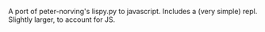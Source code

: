 A port of peter-norving's lispy.py to javascript. Includes a (very simple) repl. Slightly larger, to account for JS.
